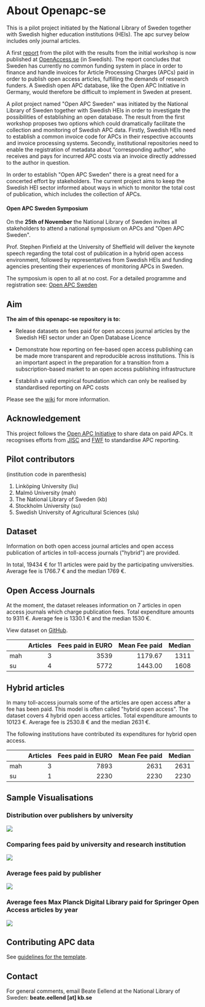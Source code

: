 # About Openapc-se

This is a pilot project initiated by the National Library of Sweden together with Swedish higher education institutions (HEIs). The apc survey below includes only journal articles.   

A first [report](http://www.kb.se/dokument/open%20access/APC_2016_161013.pdf) from the pilot with the results from the initial workshop is now published at [OpenAccess.se](http://www.kb.se/openaccess/Open-APC-Sweden/) (in Swedish). The report concludes that Sweden has currently no common funding system in place in order to finance and handle invoices for Article Processing Charges (APCs) paid in order to publish open access articles, fulfilling the demands of research funders. A Swedish open APC database, like the Open APC Initiative in Germany, would therefore be difficult to implement in Sweden at present. 

A pilot project named "Open APC Sweden" was initiated by the National Library of Sweden together with Swedish HEIs in order to investigate the possibilities of establishing an open database. The result from the first workshop proposes two options which could dramatically facilitate the collection and monitoring of Swedish APC data. Firstly, Swedish HEIs need to establish a common invoice code for APCs in their respective accounts and invoice processing systems. Secondly, institutional repositories need to enable the registration of metadata about “corresponding author”, who receives and pays for incurred APC costs via an invoice directly addressed to the author in question.

In order to establish "Open APC Sweden" there is a great need for a concerted effort by stakeholders. The current project aims to keep the Swedish HEI sector informed about ways in which to monitor the total cost of publication, which includes the collection of APCs. 

#### Open APC Sweden Symposium 
On the **25th of November** the National Library of Sweden invites all stakeholders to attend a national symposium on APCs and "Open APC Sweden". 

Prof. Stephen Pinfield at the University of Sheffield will deliver the keynote speech regarding the total cost of publication in a hybrid open access environment, followed by representatives from Swedish HEIs and funding agencies presenting their experiences of monitoring APCs in Sweden.  

The symposium is open to all at no cost. For a detailed programme and registration see: [Open APC Sweden](http://www.kb.se/openaccess/Open-APC-Sweden/)

## Aim
**The aim of this openapc-se repository is to:**  

* Release datasets on fees paid for open access journal articles by the Swedish HEI sector under an Open Database Licence

* Demonstrate how reporting on fee-based open access publishing can be made more transparent and reproducible across institutions. This is an important aspect in the preparation for a transition from a subscription-based market to an open access publishing infrastructure 

* Establish a valid empirical foundation which can only be realised by standardised reporting on APC costs

Please see the [wiki](https://github.com/Kungbib/openapc-se/wiki/Open-APC-Sweden) for more information.


## Acknowledgement  
This project follows the [Open APC Initiative](https://github.com/OpenAPC/openapc-de) to share data on paid APCs. It recognises efforts from [JISC](https://www.jisc-collections.ac.uk/Jisc-Monitor/APC-data-collection/) and [FWF](https://figshare.com/articles/Austrian_Science_Fund_FWF_Publication_Cost_Data_2014/1378610) to standardise APC reporting.    

## Pilot contributors 
(institution code in parenthesis)

1. Linköping University (liu)  
2. Malmö University (mah)
3. The National Library of Sweden (kb)   
4. Stockholm University (su)   
5. Swedish University of Agricultural Sciences (slu)

## Dataset



Information on both open access journal articles and open access publication of articles in toll-access journals ("hybrid") are provided.

In total,  19434 € for  11 articles were paid by the participating unviversities. Average  fee is 1766.7 € and the median 1769 €.

## Open Access Journals



At the moment, the dataset releases information on 7 articles in open access journals which charge publication fees. Total expenditure amounts to  9311 €. Average  fee is 1330.1 € and the median 1530 €.

View dataset on [GitHub](https://github.com/OpenAPC/openapc-de/blob/master/data/apc_se.csv).


|    | Articles| Fees paid in EURO| Mean Fee paid| Median|
|:---|--------:|-----------------:|-------------:|------:|
|mah |        3|              3539|       1179.67|   1311|
|su  |        4|              5772|       1443.00|   1608|

## Hybrid articles


In many toll-access journals some of the articles are open access after a fee has been paid. This model is often called "hybrid open access".
The dataset covers 4 hybrid open access articles. Total expenditure amounts to  10123 €. Average  fee is 2530.8 € and the median 2631 €.

The following institutions have contributed its expenditures for hybrid open access.


|    | Articles| Fees paid in EURO| Mean Fee paid| Median|
|:---|--------:|-----------------:|-------------:|------:|
|mah |        3|              7893|          2631|   2631|
|su  |        1|              2230|          2230|   2230|

## Sample Visualisations

### Distribution over publishers by university



![](figure/plotPublisherAPC.png)

### Comparing fees paid by university and research institution



![](figure/boxplot_institution.png)

### Average fees paid by publisher



![](figure/plotAverageAPC.png)

### Average fees Max Planck Digital Library paid for Springer Open Access articles by year



![](figure/plotAverageSpringerMPDL.png)

## Contributing APC data
See [guidelines for the template](https://github.com/Kungbib/openapc-se/wiki/Guide-for-completing-the-survey).

## Contact

For general comments, email Beate Eellend at the National Library of Sweden: **beate.eellend [at] kb.se** 





